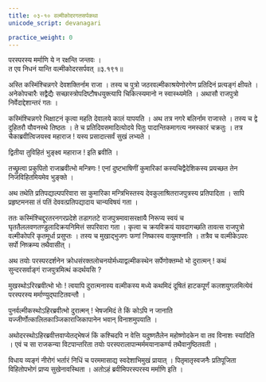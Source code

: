 ```yaml
---
title: ०३-१० वल्मीकोदरगतसर्पकथा
unicode_script: devanagari

practice_weight: 0
---
```

परस्परस्य मर्माणि ये न रक्षन्ति जन्तवः ।  
त एव निधनं यान्ति वल्मीकोदरसर्पवत् ॥३.१९१॥

अस्ति कस्मिंश्चिन्नगरे देवशक्तिर्नाम राजा । तस्य च पुत्रो जठरवल्मीकाश्रयेणोरगेण प्रतिदिनं प्रत्यङ्गं क्षीयते । अनेकोपचारैः सद्वैद्यैः सच्छास्त्रोपदिष्टौषधयुक्त्यापि चिकित्स्यमानो न स्वास्थ्यमेति । अथासौ राजपुत्रो निर्वेदाद्देशान्तरं गतः ।  

कस्मिंश्चिन्नगरे भिक्षाटनं कृत्वा महति देवालये कालं यापयति । अथ तत्र नगरे बलिर्नाम राजास्ते । तस्य च द्वे दुहितरौ यौवनस्थे तिष्ठतः । ते च प्रतिदिवसमादित्योदये पितुः पादान्तिकमागत्य नमस्कारं चक्रतुः । तत्र चैकाब्रवीत्विजयस्व महाराज ! यस्य प्रसादात्सर्वं सुखं लभ्यते ।  

द्वितीया तुविहितं भुङ्क्ष्व महाराज ! इति ब्रवीति ।  

तच्छ्रुत्वा प्रकुपितो राजाब्रवीत्भो मन्त्रिणः ! एनां दुष्टभाषिणीं कुमारिकां कस्यचिद्वैदेशिकस्य प्रयच्छत तेन निजविहितमियमेव भुङ्क्ते ।  

अथ तथेति प्रतिपद्याल्पपरिवारा सा कुमारिका मन्त्रिभिस्तस्य देवकुलाश्रितराजपुत्रस्य प्रतिपादिता । सापि प्रहृष्टमनसा तं पतिं देववत्प्रतिपद्यादाय चान्यविषयं गता ।  

ततः कस्मिंश्चिद्दूरतरनगरप्रदेशे तडागतटे राजपुत्रमावासरक्षायै निरूप्य स्वयं च घृततैललवणतण्डुलादिक्रयनिमित्तं सपरिवारा गता । कृत्वा च क्रयविक्रयं यावदागच्छति तावत्स राजपुत्रो वल्मीकोपरि कृतमूर्धा प्रसुप्तः । तस्य च मुखाद्भुजगः फणां निष्कास्य वायुमश्नाति । तत्रैव च वल्मीकेऽपरः सर्पो निष्क्रम्य तथैवासीत् ।  

अथ तयोः परस्परदर्शनेन क्रोधसंरक्तलोचनयोर्मध्याद्वल्मीकस्थेन सर्पेणोक्तम्भो भो दुरात्मन् ! कथं सुन्दरसर्वाङ्गं राजपुत्रमित्थं कदर्थयसि ?

मुखस्थोऽरिरब्रवीत्भो भोः ! त्वयापि दुरात्मनास्य वल्मीकस्य मध्ये कथमिदं दूषितं हाटकपूर्णं कलशयुगलमित्येवं परस्परस्य मर्माण्युद्घाटितवन्तौ ।  

पुनर्वल्मीकस्थोऽहिरब्रवीत्भो दुरात्मन् !  भेषजमिदं ते किं कोऽपि न जानाति यज्जीर्णोत्कालितकाञ्जिकाराजिकापानेन भवान् विनाशमुपयाति ।  

अथोदरस्थोऽहिरब्रवीत्तवाप्येतद्भेषजं किं कश्चिदपि न वेत्ति यदुष्णतैलेन महोष्णोदकेन वा तव विनाशः  स्यादिति । एवं च सा राजकन्या विटपान्तरिता तयोः परस्परालापान्मर्ममयानाकर्ण्य तथैवानुष्ठितवती ।  

विधाय व्यङ्गं नीरोगं भर्तारं निधिं च परममासाद्य स्वदेशाभिमुखं प्रायात् । पितृमातृस्वजनैः प्रतिपूजिता विहितोपभोगं प्राप्य सुखेनावस्थिता । अतोऽहं ब्रवीमिपरस्परस्य मर्माणि इति ।  
